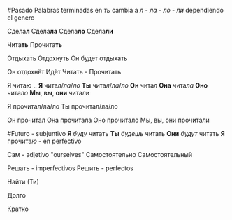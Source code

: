 
#Pasado 
Palabras terminadas en *ть* cambia a  *л* - *ла* - *ло* - *ли* dependiendo el genero

Сдела**л**
Сдела**ла**
Сдела**ло**
Сдела**ли**

Чита**ть**
Прочита**ть**

Отдыхать
Отдохнуть
Он будет отдыхать

Он отдохнёт
Идёт
Читать - Прочитать

Я читаю ..
**Я** чита*л*/*ла*/*ло*
**Ты** чита*л*/*ла*/*ло*
**Он** чита*л*
**Она** чита*ла*
**Оно** чита*ло*
**Мы**, **вы**, **они** чита*ли*

Я прочитал/ла/ло
Ты прочитал/ла/ло

Он прочитал
Она прочитала
Оно прочитало
Мы, вы, они прочитали

#Futuro - subjuntivo
**Я** *буду* читать
**Ты** *будешь* читать
**Они** *будут* читать
**Я** прочита*ю* - en perfectivo


Сам - adjetivo  "ourselves"
Самостоятельно
Самостоятельный


Решать - imperfectivos
Решить - perfectos

Найти (Ти)

Долго

Кратко